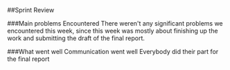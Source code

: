 ##Sprint Review

###Main problems  Encountered
There weren't any significant problems we encountered this week,
since this week was mostly about finishing up the work and submitting the draft of the final report.

###What went well
Communication went well
Everybody did their part for the final report